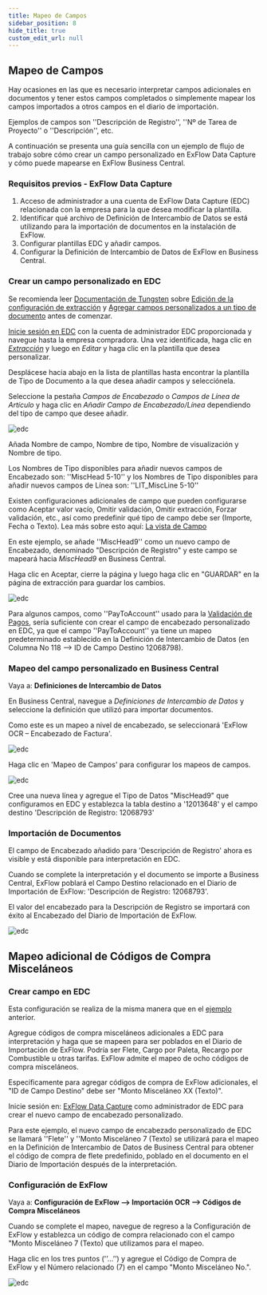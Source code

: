 ```yaml
---
title: Mapeo de Campos
sidebar_position: 8
hide_title: true
custom_edit_url: null
---
```

## Mapeo de Campos
Hay ocasiones en las que es necesario interpretar campos adicionales en documentos y tener estos campos completados o simplemente mapear los campos importados a otros campos en el diario de importación.

Ejemplos de campos son ''Descripción de Registro'', ''Nº de Tarea de Proyecto'' o ''Descripción'', etc.

A continuación se presenta una guía sencilla con un ejemplo de flujo de trabajo sobre cómo crear un campo personalizado en ExFlow Data Capture y cómo puede mapearse en ExFlow Business Central.

### Requisitos previos - ExFlow Data Capture

1.	Acceso de administrador a una cuenta de ExFlow Data Capture (EDC) relacionada con la empresa para la que desea modificar la plantilla.<br/> 
2.	Identificar qué archivo de Definición de Intercambio de Datos se está utilizando para la importación de documentos en la instalación de ExFlow.<br/> 
3.	Configurar plantillas EDC y añadir campos.<br/> 
4.	Configurar la Definición de Intercambio de Datos de ExFlow en Business Central.<br/> 

### Crear un campo personalizado en EDC
Se recomienda leer [Documentación de Tungsten](https://docs.readsoftonline.com/help/eng/partner/overview/c_welcome.html) sobre [Edición de la configuración de extracción](https://docs.readsoftonline.com/help/eng/partner/services/t_adding_custom_fields_to_a_document_type.html) y [Agregar campos personalizados a un tipo de documento](https://docs.readsoftonline.com/help/eng/partner/admin-center/t_editing_extraction_settings.html) antes de comenzar.

[Inicie sesión en EDC](https://signup.readsoftonline.com) con la cuenta de administrador EDC proporcionada y navegue hasta la empresa compradora. Una vez identificada, haga clic en [*Extracción*](https://docs.readsoftonline.com/help/eng/partner/admin-center/c_the_extraction_view.html?h=extraction) y luego en *Editar* y haga clic en la plantilla que desea personalizar.
 
Desplácese hacia abajo en la lista de plantillas hasta encontrar la plantilla de Tipo de Documento a la que desea añadir campos y selecciónela.

Seleccione la pestaña *Campos de Encabezado* o *Campos de Línea de Artículo* y haga clic en *Añadir Campo de Encabezado/Línea* dependiendo del tipo de campo que desee añadir.
 
![edc](@site/static/img/media/edc-field-mapping-001.png)
 
Añada Nombre de campo, Nombre de tipo, Nombre de visualización y Nombre de tipo.

Los Nombres de Tipo disponibles para añadir nuevos campos de Encabezado son: ''MiscHead 5-10'' y los Nombres de Tipo disponibles para añadir nuevos campos de Línea son: ''LIT_MiscLine 5-10''

Existen configuraciones adicionales de campo que pueden configurarse como Aceptar valor vacío, Omitir validación, Omitir extracción, Forzar validación, etc., así como predefinir qué tipo de campo debe ser (Importe, Fecha o Texto). Lea más sobre esto aquí: [La vista de Campo](https://docs.readsoftonline.com/help/eng/partner/admin-center/c_the_field_view.html)

En este ejemplo, se añade ''MiscHead9'' como un nuevo campo de Encabezado, denominado "Descripción de Registro" y este campo se mapeará hacia *MiscHead9* en Business Central.

Haga clic en Aceptar, cierre la página y luego haga clic en "GUARDAR" en la página de extracción para guardar los cambios.

![edc](@site/static/img/media/edc-field-mapping-002.png)

Para algunos campos, como ''PayToAccount'' usado para la [Validación de Pagos](https://docs.signupsoftware.com/business-central/docs/user-manual/business-functionality/payment-validation-and-payment-suggestion#payment-validation-and-payment-suggestion), sería suficiente con crear el campo de encabezado personalizado en EDC, ya que el campo ''PayToAccount'' ya tiene un mapeo predeterminado establecido en la Definición de Intercambio de Datos (en Columna No 118 --> ID de Campo Destino 12068798).

### Mapeo del campo personalizado en Business Central 
Vaya a: **Definiciones de Intercambio de Datos**

En Business Central, navegue a *Definiciones de Intercambio de Datos* y seleccione la definición que utilizó para importar documentos. 

Como este es un mapeo a nivel de encabezado, se seleccionará 'ExFlow OCR – Encabezado de Factura'.

![edc](@site/static/img/media/edc-field-mapping-003.png)

Haga clic en 'Mapeo de Campos' para configurar los mapeos de campos.
 
![edc](@site/static/img/media/edc-field-mapping-004.png)

Cree una nueva línea y agregue el Tipo de Datos "MiscHead9" que configuramos en EDC y establezca la tabla destino a '12013648' y el campo destino 'Descripción de Registro: 12068793'

### Importación de Documentos
El campo de Encabezado añadido para 'Descripción de Registro' ahora es visible y está disponible para interpretación en EDC. 

Cuando se complete la interpretación y el documento se importe a Business Central, ExFlow poblará el Campo Destino relacionado en el Diario de Importación de ExFlow: 'Descripción de Registro: 12068793'.
 
El valor del encabezado para la Descripción de Registro se importará con éxito al Encabezado del Diario de Importación de ExFlow.

![edc](@site/static/img/media/edc-field-mapping-005.png)

## Mapeo adicional de Códigos de Compra Misceláneos

### Crear campo en EDC
Esta configuración se realiza de la misma manera que en el [ejemplo](https://docs.signupsoftware.com/business-central/docs/user-manual/technical/field-mapping#mapping-the-custom-field-in-business-central) anterior. 

Agregue códigos de compra misceláneos adicionales a EDC para interpretación y haga que se mapeen para ser poblados en el Diario de Importación de ExFlow. Podría ser Flete, Cargo por Paleta, Recargo por Combustible u otras tarifas. ExFlow admite el mapeo de ocho códigos de compra misceláneos. 

Específicamente para agregar códigos de compra de ExFlow adicionales, el "ID de Campo Destino" debe ser "Monto Misceláneo XX (Texto)". 

Inicie sesión en: [ExFlow Data Capture](https://signup.readsoftonline.com) como administrador de EDC para crear el nuevo campo de encabezado personalizado.

Para este ejemplo, el nuevo campo de encabezado personalizado de EDC se llamará ''Flete'' y ''Monto Misceláneo 7 (Texto) se utilizará para el mapeo en la Definición de Intercambio de Datos de Business Central para obtener el código de compra de flete predefinido, poblado en el documento en el Diario de Importación después de la interpretación.

### Configuración de ExFlow 
Vaya a: **Configuración de ExFlow --> Importación OCR --> Códigos de Compra Misceláneos**

Cuando se complete el mapeo, navegue de regreso a la Configuración de ExFlow y establezca un código de compra relacionado con el campo "Monto Misceláneo 7 (Texto) que utilizamos para el mapeo.

Haga clic en los tres puntos ('’…’’) y agregue el Código de Compra de ExFlow y el Número relacionado (7) en el campo "Monto Misceláneo No.".
 
![edc](@site/static/img/media/edc-field-mapping-007.png)

